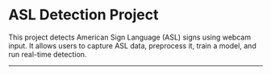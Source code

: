 
# ASL Detection Project

This project detects American Sign Language (ASL) signs using webcam input. It allows users to capture ASL data, preprocess it, train a model, and run real-time detection.

----
